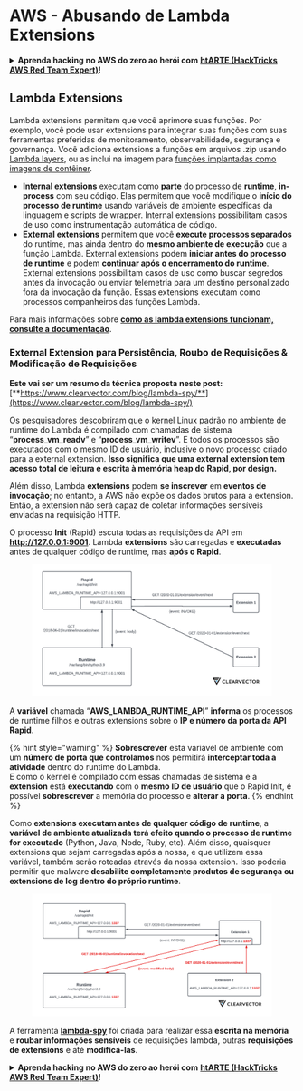 # AWS - Abusando de Lambda Extensions

<details>

<summary><strong>Aprenda hacking no AWS do zero ao herói com</strong> <a href="https://training.hacktricks.xyz/courses/arte"><strong>htARTE (HackTricks AWS Red Team Expert)</strong></a><strong>!</strong></summary>

Outras formas de apoiar o HackTricks:

* Se você quer ver sua **empresa anunciada no HackTricks** ou **baixar o HackTricks em PDF**, confira os [**PLANOS DE ASSINATURA**](https://github.com/sponsors/carlospolop)!
* Adquira o [**material oficial PEASS & HackTricks**](https://peass.creator-spring.com)
* Descubra [**A Família PEASS**](https://opensea.io/collection/the-peass-family), nossa coleção de [**NFTs**](https://opensea.io/collection/the-peass-family) exclusivos
* **Junte-se ao grupo** 💬 [**Discord**](https://discord.gg/hRep4RUj7f) ou ao [**grupo do telegram**](https://t.me/peass) ou **siga-me** no **Twitter** 🐦 [**@carlospolopm**](https://twitter.com/carlospolopm)**.**
* **Compartilhe suas técnicas de hacking enviando PRs para os repositórios github** [**HackTricks**](https://github.com/carlospolop/hacktricks) e [**HackTricks Cloud**](https://github.com/carlospolop/hacktricks-cloud).

</details>

## Lambda Extensions

Lambda extensions permitem que você aprimore suas funções. Por exemplo, você pode usar extensions para integrar suas funções com suas ferramentas preferidas de monitoramento, observabilidade, segurança e governança. Você adiciona extensions a funções em arquivos .zip usando [Lambda layers](https://docs.aws.amazon.com/lambda/latest/dg/configuration-layers.html), ou as inclui na imagem para [funções implantadas como imagens de contêiner](https://aws.amazon.com/blogs/compute/working-with-lambda-layers-and-extensions-in-container-images/).

* **Internal extensions** executam como **parte** do processo de **runtime**, **in-process** com seu código. Elas permitem que você modifique o **início do processo de runtime** usando variáveis de ambiente específicas da linguagem e scripts de wrapper. Internal extensions possibilitam casos de uso como instrumentação automática de código.
* **External extensions** permitem que você **execute processos separados** do runtime, mas ainda dentro do **mesmo ambiente de execução** que a função Lambda. External extensions podem **iniciar antes do processo de runtime** e podem **continuar após o encerramento do runtime**. External extensions possibilitam casos de uso como buscar segredos antes da invocação ou enviar telemetria para um destino personalizado fora da invocação da função. Essas extensions executam como processos companheiros das funções Lambda.

Para mais informações sobre [**como as lambda extensions funcionam, consulte a documentação**](https://docs.aws.amazon.com/lambda/latest/dg/runtimes-extensions-api.html).

### External Extension para Persistência, Roubo de Requisições & Modificação de Requisições

**Este vai ser um resumo da técnica proposta neste post:** [**https://www.clearvector.com/blog/lambda-spy/**](https://www.clearvector.com/blog/lambda-spy/)

Os pesquisadores descobriram que o kernel Linux padrão no ambiente de runtime do Lambda é compilado com chamadas de sistema “**process_vm_readv**” e “**process_vm_writev**”. E todos os processos são executados com o mesmo ID de usuário, inclusive o novo processo criado para a external extension. **Isso significa que uma external extension tem acesso total de leitura e escrita à memória heap do Rapid, por design.**

Além disso, Lambda **extensions** podem **se inscrever** em **eventos de invocação**; no entanto, a AWS não expõe os dados brutos para a extension. Então, a extension não será capaz de coletar informações sensíveis enviadas na requisição HTTP.

O processo **Init** (Rapid) escuta todas as requisições da API em **http://127.0.0.1:9001**. Lambda **extensions** são carregadas e **executadas** antes de qualquer código de runtime, mas **após o Rapid**.

<figure><img src="../../../../.gitbook/assets/image (90).png" alt=""><figcaption></figcaption></figure>

A **variável** chamada “**AWS_LAMBDA_RUNTIME_API**” **informa** os processos de runtime filhos e outras extensions sobre o **IP e número da porta da API Rapid**.

{% hint style="warning" %}
**Sobrescrever** esta variável de ambiente com um **número de porta que controlamos** nos permitirá **interceptar toda a atividade** dentro do runtime do Lambda.\
E como o kernel é compilado com essas chamadas de sistema e a **extension** está **executando** com o **mesmo ID de usuário** que o Rapid Init, é possível **sobrescrever** a memória do processo e **alterar a porta**.
{% endhint %}

Como **extensions executam antes de qualquer código de runtime**, a **variável de ambiente atualizada terá efeito quando o processo de runtime for executado** (Python, Java, Node, Ruby, etc). Além disso, quaisquer extensions que sejam carregadas após a nossa, e que utilizem essa variável, também serão roteadas através da nossa extension. Isso poderia permitir que malware **desabilite completamente produtos de segurança ou extensions de log dentro do próprio runtime**.

<figure><img src="../../../../.gitbook/assets/image (3) (4).png" alt=""><figcaption></figcaption></figure>

A ferramenta [**lambda-spy**](https://github.com/clearvector/lambda-spy) foi criada para realizar essa **escrita na memória** e **roubar informações sensíveis** de requisições lambda, outras **requisições de extensions** e até **modificá-las**.

<details>

<summary><strong>Aprenda hacking no AWS do zero ao herói com</strong> <a href="https://training.hacktricks.xyz/courses/arte"><strong>htARTE (HackTricks AWS Red Team Expert)</strong></a><strong>!</strong></summary>

Outras formas de apoiar o HackTricks:

* Se você quer ver sua **empresa anunciada no HackTricks** ou **baixar o HackTricks em PDF**, confira os [**PLANOS DE ASSINATURA**](https://github.com/sponsors/carlospolop)!
* Adquira o [**material oficial PEASS & HackTricks**](https://peass.creator-spring.com)
* Descubra [**A Família PEASS**](https://opensea.io/collection/the-peass-family), nossa coleção de [**NFTs**](https://opensea.io/collection/the-peass-family) exclusivos
* **Junte-se ao grupo** 💬 [**Discord**](https://discord.gg/hRep4RUj7f) ou ao [**grupo do telegram**](https://t.me/peass) ou **siga-me** no **Twitter** 🐦 [**@carlospolopm**](https://twitter.com/carlospolopm)**.**
* **Compartilhe suas técnicas de hacking enviando PRs para os repositórios github** [**HackTricks**](https://github.com/carlospolop/hacktricks) e [**HackTricks Cloud**](https://github.com/carlospolop/hacktricks-cloud).

</details>
